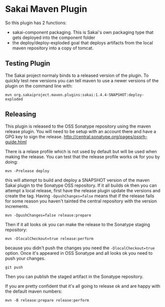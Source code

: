 # Sakai Maven Plugin

So this plugin has 2 functions:

- sakai-component packaging. This is Sakai's own packaging type that gets deployed into the component folder
- the deploy/deploy-exploded goal that deploys artifacts from the local maven repository into a copy of tomcat.

## Testing Plugin

The Sakai project normaly binds to a released version of the plugin. To quickly test new versions you
can tell maven to use a newer versions of the plugin on the command line with:

    mvn org.sakaiproject.maven.plugins:sakai:1.4.4-SNAPSHOT:deploy-exploded

## Releasing

This plugin is released to the OSS Sonatype repository using the maven release plugin.
You will need to be setup with an account there and have a GPG key to sign the release.
http://central.sonatype.org/pages/ossrh-guide.html

There is a relase profile which is not used by default but will be used when making the release.
You can test that the release profile works ok for you by doing:

    mvn -Prelease deploy

this will attempt to build and deploy a SNAPSHOT version of the maven Sakai plugin to the
Sonatype OSS repository. If it all builds ok then you can attempt a local release, first
have the release plugin update the versions and create the tag. Having `-DpushChanges=false` 
means that if the release fails for some reason you haven't tainted the central repository
with the version increments.

    mvn -DpushChanges=false release:prepare

Then if it all looks ok you can make the release to the Sonatype staging repository:

    mvn -DlocalCheckout=true release:perform

because you didn't push the changes you need the `-DlocalCheckout=true` option. Once it's appeared
in OSS Sonatype and all looks ok you need to push your changes.

    git push 

Then you can publish the staged artifact in the Sonatype repository.

If you are pretty confident that it's all going to release ok and are happy with the default maven numbers:

    mvn -B release:prepare release:perform

